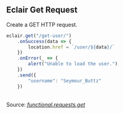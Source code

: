 ## Eclair Get Request
Create a GET HTTP request.
```javascript
eclair.get("/get-user/")
    .onSuccess(data => {
        location.href = `/user/${data}/`
    })
    .onError(_ => {
        alert("Unable to load the user.")
    })
    .send({
        "username": "Seymour_Buttz"
    })
```

<br/>Source: [_functional.requests.get_](https://github.com/SamGarlick/Eclair/tree/main/src/functional/requests/get.js)